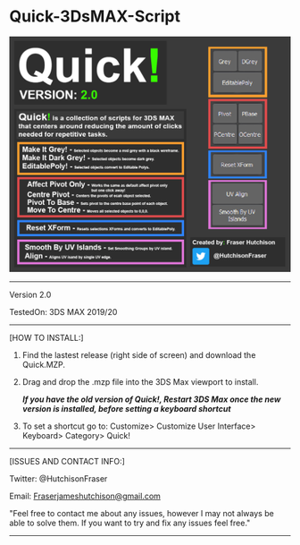 # Quick-3DsMAX-Script

![](Misc/Images/Quick_v2_Showcase.jpg)

---------------------------------------------------------------------------------------------------------------------

Version 2.0

TestedOn: 3DS MAX 2019/20

---------------------------------------------------------------------------------------------------------------------
[HOW TO INSTALL:]

1. Find the lastest release (right side of screen) and download the Quick.MZP.

2. Drag and drop the .mzp file into the 3DS Max viewport to install.

    ***If you have the old version of Quick!, Restart 3DS Max once the new version is installed, before setting a keyboard shortcut***

3. To set a shortcut go to: Customize> Customize User Interface> Keyboard> Category> Quick!

---------------------------------------------------------------------------------------------------------------------

[ISSUES AND CONTACT INFO:]

Twitter: @HutchisonFraser 

Email: Fraserjameshutchison@gmail.com

"Feel free to contact me about any issues, however I may not always be able to solve them.
If you want to try and fix any issues feel free."

---------------------------------------------------------------------------------------------------------------------
